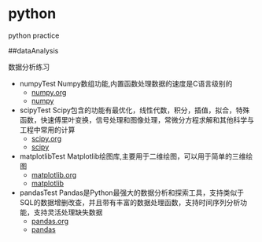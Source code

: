 # python
python practice

##dataAnalysis

数据分析练习

- numpyTest Numpy数组功能,内置函数处理数据的速度是C语言级别的
  -  [numpy.org](http://www.numpy.org/) 
  -  [numpy](http://reverland.org/python/2012/08/22/numpy)
- scipyTest Scipy包含的功能有最优化，线性代数，积分，插值，拟合，特殊函数，快速傅里叶变换，信号处理和图像处理，常微分方程求解和其他科学与工程中常用的计算
  -  [scipy.org](http://www.scipy.org/) 
  -  [scipy](http://reverland.org/python/2012/08/24/scipy)
- matplotlibTest Matplotlib绘图库,主要用于二维绘图，可以用于简单的三维绘图
  -  [matplotlib.org](http://www.numpy.org/) 
  -  [matplotlib](http://reverland.org/python/2012/09/07/matplotlib-tutorial/)    
- pandasTest Pandas是Python最强大的数据分析和探索工具，支持类似于SQL的数据增删改查，并且带有丰富的数据处理函数，支持时间序列分析功能，支持灵活处理缺失数据  
  -  [pandas.org](http://pandas.pydata.org/pandas-docs/stable/) 
  -  [pandas](http://jingyan.baidu.com/season/42456)